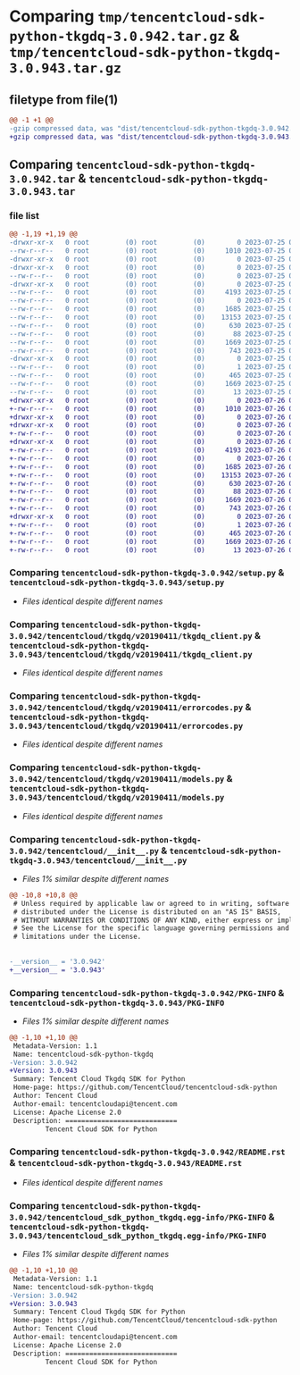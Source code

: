 # Comparing `tmp/tencentcloud-sdk-python-tkgdq-3.0.942.tar.gz` & `tmp/tencentcloud-sdk-python-tkgdq-3.0.943.tar.gz`

## filetype from file(1)

```diff
@@ -1 +1 @@
-gzip compressed data, was "dist/tencentcloud-sdk-python-tkgdq-3.0.942.tar", last modified: Tue Jul 25 04:28:10 2023, max compression
+gzip compressed data, was "dist/tencentcloud-sdk-python-tkgdq-3.0.943.tar", last modified: Wed Jul 26 00:46:52 2023, max compression
```

## Comparing `tencentcloud-sdk-python-tkgdq-3.0.942.tar` & `tencentcloud-sdk-python-tkgdq-3.0.943.tar`

### file list

```diff
@@ -1,19 +1,19 @@
-drwxr-xr-x   0 root         (0) root         (0)        0 2023-07-25 04:28:10.000000 tencentcloud-sdk-python-tkgdq-3.0.942/
--rw-r--r--   0 root         (0) root         (0)     1010 2023-07-25 04:28:10.000000 tencentcloud-sdk-python-tkgdq-3.0.942/setup.py
-drwxr-xr-x   0 root         (0) root         (0)        0 2023-07-25 04:28:10.000000 tencentcloud-sdk-python-tkgdq-3.0.942/tencentcloud/
-drwxr-xr-x   0 root         (0) root         (0)        0 2023-07-25 04:28:10.000000 tencentcloud-sdk-python-tkgdq-3.0.942/tencentcloud/tkgdq/
--rw-r--r--   0 root         (0) root         (0)        0 2023-07-25 04:28:10.000000 tencentcloud-sdk-python-tkgdq-3.0.942/tencentcloud/tkgdq/__init__.py
-drwxr-xr-x   0 root         (0) root         (0)        0 2023-07-25 04:28:10.000000 tencentcloud-sdk-python-tkgdq-3.0.942/tencentcloud/tkgdq/v20190411/
--rw-r--r--   0 root         (0) root         (0)     4193 2023-07-25 04:28:10.000000 tencentcloud-sdk-python-tkgdq-3.0.942/tencentcloud/tkgdq/v20190411/tkgdq_client.py
--rw-r--r--   0 root         (0) root         (0)        0 2023-07-25 04:28:10.000000 tencentcloud-sdk-python-tkgdq-3.0.942/tencentcloud/tkgdq/v20190411/__init__.py
--rw-r--r--   0 root         (0) root         (0)     1685 2023-07-25 04:28:10.000000 tencentcloud-sdk-python-tkgdq-3.0.942/tencentcloud/tkgdq/v20190411/errorcodes.py
--rw-r--r--   0 root         (0) root         (0)    13153 2023-07-25 04:28:10.000000 tencentcloud-sdk-python-tkgdq-3.0.942/tencentcloud/tkgdq/v20190411/models.py
--rw-r--r--   0 root         (0) root         (0)      630 2023-07-25 04:28:10.000000 tencentcloud-sdk-python-tkgdq-3.0.942/tencentcloud/__init__.py
--rw-r--r--   0 root         (0) root         (0)       88 2023-07-25 04:28:10.000000 tencentcloud-sdk-python-tkgdq-3.0.942/setup.cfg
--rw-r--r--   0 root         (0) root         (0)     1669 2023-07-25 04:28:10.000000 tencentcloud-sdk-python-tkgdq-3.0.942/PKG-INFO
--rw-r--r--   0 root         (0) root         (0)      743 2023-07-25 04:28:10.000000 tencentcloud-sdk-python-tkgdq-3.0.942/README.rst
-drwxr-xr-x   0 root         (0) root         (0)        0 2023-07-25 04:28:10.000000 tencentcloud-sdk-python-tkgdq-3.0.942/tencentcloud_sdk_python_tkgdq.egg-info/
--rw-r--r--   0 root         (0) root         (0)        1 2023-07-25 04:28:10.000000 tencentcloud-sdk-python-tkgdq-3.0.942/tencentcloud_sdk_python_tkgdq.egg-info/dependency_links.txt
--rw-r--r--   0 root         (0) root         (0)      465 2023-07-25 04:28:10.000000 tencentcloud-sdk-python-tkgdq-3.0.942/tencentcloud_sdk_python_tkgdq.egg-info/SOURCES.txt
--rw-r--r--   0 root         (0) root         (0)     1669 2023-07-25 04:28:10.000000 tencentcloud-sdk-python-tkgdq-3.0.942/tencentcloud_sdk_python_tkgdq.egg-info/PKG-INFO
--rw-r--r--   0 root         (0) root         (0)       13 2023-07-25 04:28:10.000000 tencentcloud-sdk-python-tkgdq-3.0.942/tencentcloud_sdk_python_tkgdq.egg-info/top_level.txt
+drwxr-xr-x   0 root         (0) root         (0)        0 2023-07-26 00:46:52.000000 tencentcloud-sdk-python-tkgdq-3.0.943/
+-rw-r--r--   0 root         (0) root         (0)     1010 2023-07-26 00:46:52.000000 tencentcloud-sdk-python-tkgdq-3.0.943/setup.py
+drwxr-xr-x   0 root         (0) root         (0)        0 2023-07-26 00:46:52.000000 tencentcloud-sdk-python-tkgdq-3.0.943/tencentcloud/
+drwxr-xr-x   0 root         (0) root         (0)        0 2023-07-26 00:46:52.000000 tencentcloud-sdk-python-tkgdq-3.0.943/tencentcloud/tkgdq/
+-rw-r--r--   0 root         (0) root         (0)        0 2023-07-26 00:46:52.000000 tencentcloud-sdk-python-tkgdq-3.0.943/tencentcloud/tkgdq/__init__.py
+drwxr-xr-x   0 root         (0) root         (0)        0 2023-07-26 00:46:52.000000 tencentcloud-sdk-python-tkgdq-3.0.943/tencentcloud/tkgdq/v20190411/
+-rw-r--r--   0 root         (0) root         (0)     4193 2023-07-26 00:46:52.000000 tencentcloud-sdk-python-tkgdq-3.0.943/tencentcloud/tkgdq/v20190411/tkgdq_client.py
+-rw-r--r--   0 root         (0) root         (0)        0 2023-07-26 00:46:52.000000 tencentcloud-sdk-python-tkgdq-3.0.943/tencentcloud/tkgdq/v20190411/__init__.py
+-rw-r--r--   0 root         (0) root         (0)     1685 2023-07-26 00:46:52.000000 tencentcloud-sdk-python-tkgdq-3.0.943/tencentcloud/tkgdq/v20190411/errorcodes.py
+-rw-r--r--   0 root         (0) root         (0)    13153 2023-07-26 00:46:52.000000 tencentcloud-sdk-python-tkgdq-3.0.943/tencentcloud/tkgdq/v20190411/models.py
+-rw-r--r--   0 root         (0) root         (0)      630 2023-07-26 00:46:52.000000 tencentcloud-sdk-python-tkgdq-3.0.943/tencentcloud/__init__.py
+-rw-r--r--   0 root         (0) root         (0)       88 2023-07-26 00:46:52.000000 tencentcloud-sdk-python-tkgdq-3.0.943/setup.cfg
+-rw-r--r--   0 root         (0) root         (0)     1669 2023-07-26 00:46:52.000000 tencentcloud-sdk-python-tkgdq-3.0.943/PKG-INFO
+-rw-r--r--   0 root         (0) root         (0)      743 2023-07-26 00:46:52.000000 tencentcloud-sdk-python-tkgdq-3.0.943/README.rst
+drwxr-xr-x   0 root         (0) root         (0)        0 2023-07-26 00:46:52.000000 tencentcloud-sdk-python-tkgdq-3.0.943/tencentcloud_sdk_python_tkgdq.egg-info/
+-rw-r--r--   0 root         (0) root         (0)        1 2023-07-26 00:46:52.000000 tencentcloud-sdk-python-tkgdq-3.0.943/tencentcloud_sdk_python_tkgdq.egg-info/dependency_links.txt
+-rw-r--r--   0 root         (0) root         (0)      465 2023-07-26 00:46:52.000000 tencentcloud-sdk-python-tkgdq-3.0.943/tencentcloud_sdk_python_tkgdq.egg-info/SOURCES.txt
+-rw-r--r--   0 root         (0) root         (0)     1669 2023-07-26 00:46:52.000000 tencentcloud-sdk-python-tkgdq-3.0.943/tencentcloud_sdk_python_tkgdq.egg-info/PKG-INFO
+-rw-r--r--   0 root         (0) root         (0)       13 2023-07-26 00:46:52.000000 tencentcloud-sdk-python-tkgdq-3.0.943/tencentcloud_sdk_python_tkgdq.egg-info/top_level.txt
```

### Comparing `tencentcloud-sdk-python-tkgdq-3.0.942/setup.py` & `tencentcloud-sdk-python-tkgdq-3.0.943/setup.py`

 * *Files identical despite different names*

### Comparing `tencentcloud-sdk-python-tkgdq-3.0.942/tencentcloud/tkgdq/v20190411/tkgdq_client.py` & `tencentcloud-sdk-python-tkgdq-3.0.943/tencentcloud/tkgdq/v20190411/tkgdq_client.py`

 * *Files identical despite different names*

### Comparing `tencentcloud-sdk-python-tkgdq-3.0.942/tencentcloud/tkgdq/v20190411/errorcodes.py` & `tencentcloud-sdk-python-tkgdq-3.0.943/tencentcloud/tkgdq/v20190411/errorcodes.py`

 * *Files identical despite different names*

### Comparing `tencentcloud-sdk-python-tkgdq-3.0.942/tencentcloud/tkgdq/v20190411/models.py` & `tencentcloud-sdk-python-tkgdq-3.0.943/tencentcloud/tkgdq/v20190411/models.py`

 * *Files identical despite different names*

### Comparing `tencentcloud-sdk-python-tkgdq-3.0.942/tencentcloud/__init__.py` & `tencentcloud-sdk-python-tkgdq-3.0.943/tencentcloud/__init__.py`

 * *Files 1% similar despite different names*

```diff
@@ -10,8 +10,8 @@
 # Unless required by applicable law or agreed to in writing, software
 # distributed under the License is distributed on an "AS IS" BASIS,
 # WITHOUT WARRANTIES OR CONDITIONS OF ANY KIND, either express or implied.
 # See the License for the specific language governing permissions and
 # limitations under the License.
 
 
-__version__ = '3.0.942'
+__version__ = '3.0.943'
```

### Comparing `tencentcloud-sdk-python-tkgdq-3.0.942/PKG-INFO` & `tencentcloud-sdk-python-tkgdq-3.0.943/PKG-INFO`

 * *Files 1% similar despite different names*

```diff
@@ -1,10 +1,10 @@
 Metadata-Version: 1.1
 Name: tencentcloud-sdk-python-tkgdq
-Version: 3.0.942
+Version: 3.0.943
 Summary: Tencent Cloud Tkgdq SDK for Python
 Home-page: https://github.com/TencentCloud/tencentcloud-sdk-python
 Author: Tencent Cloud
 Author-email: tencentcloudapi@tencent.com
 License: Apache License 2.0
 Description: ============================
         Tencent Cloud SDK for Python
```

### Comparing `tencentcloud-sdk-python-tkgdq-3.0.942/README.rst` & `tencentcloud-sdk-python-tkgdq-3.0.943/README.rst`

 * *Files identical despite different names*

### Comparing `tencentcloud-sdk-python-tkgdq-3.0.942/tencentcloud_sdk_python_tkgdq.egg-info/PKG-INFO` & `tencentcloud-sdk-python-tkgdq-3.0.943/tencentcloud_sdk_python_tkgdq.egg-info/PKG-INFO`

 * *Files 1% similar despite different names*

```diff
@@ -1,10 +1,10 @@
 Metadata-Version: 1.1
 Name: tencentcloud-sdk-python-tkgdq
-Version: 3.0.942
+Version: 3.0.943
 Summary: Tencent Cloud Tkgdq SDK for Python
 Home-page: https://github.com/TencentCloud/tencentcloud-sdk-python
 Author: Tencent Cloud
 Author-email: tencentcloudapi@tencent.com
 License: Apache License 2.0
 Description: ============================
         Tencent Cloud SDK for Python
```

